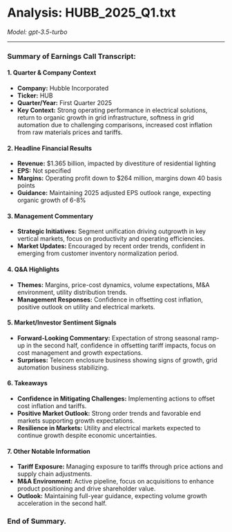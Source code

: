 # Analysis: HUBB_2025_Q1.txt

*Model: gpt-3.5-turbo*

---

### Summary of Earnings Call Transcript:

#### 1. **Quarter & Company Context**
   - **Company:** Hubble Incorporated
   - **Ticker:** HUB
   - **Quarter/Year:** First Quarter 2025
   - **Key Context:** Strong operating performance in electrical solutions, return to organic growth in grid infrastructure, softness in grid automation due to challenging comparisons, increased cost inflation from raw materials prices and tariffs.

#### 2. **Headline Financial Results**
   - **Revenue:** $1.365 billion, impacted by divestiture of residential lighting
   - **EPS:** Not specified
   - **Margins:** Operating profit down to $264 million, margins down 40 basis points
   - **Guidance:** Maintaining 2025 adjusted EPS outlook range, expecting organic growth of 6-8%

#### 3. **Management Commentary**
   - **Strategic Initiatives:** Segment unification driving outgrowth in key vertical markets, focus on productivity and operating efficiencies.
   - **Market Updates:** Encouraged by recent order trends, confident in emerging from customer inventory normalization period.

#### 4. **Q&A Highlights**
   - **Themes:** Margins, price-cost dynamics, volume expectations, M&A environment, utility distribution trends.
   - **Management Responses:** Confidence in offsetting cost inflation, positive outlook on utility and electrical markets.

#### 5. **Market/Investor Sentiment Signals**
   - **Forward-Looking Commentary:** Expectation of strong seasonal ramp-up in the second half, confidence in offsetting tariff impacts, focus on cost management and growth expectations.
   - **Surprises:** Telecom enclosure business showing signs of growth, grid automation business stabilizing.

#### 6. **Takeaways**
   - **Confidence in Mitigating Challenges:** Implementing actions to offset cost inflation and tariffs.
   - **Positive Market Outlook:** Strong order trends and favorable end markets supporting growth expectations.
   - **Resilience in Markets:** Utility and electrical markets expected to continue growth despite economic uncertainties.

#### 7. **Other Notable Information**
   - **Tariff Exposure:** Managing exposure to tariffs through price actions and supply chain adjustments.
   - **M&A Environment:** Active pipeline, focus on acquisitions to enhance product positioning and drive shareholder value.
   - **Outlook:** Maintaining full-year guidance, expecting volume growth acceleration in the second half.

### End of Summary.